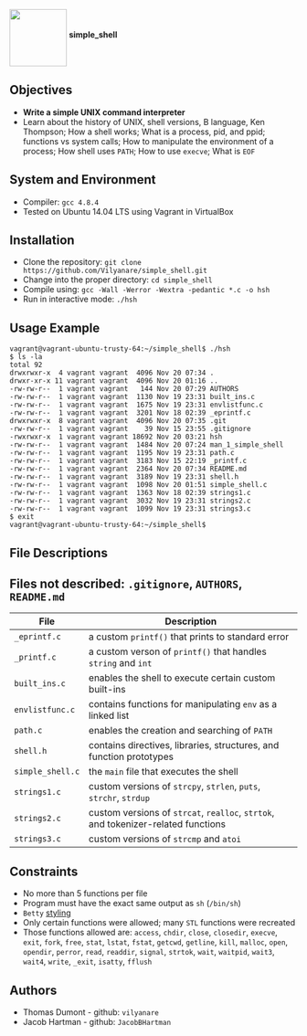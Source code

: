 <a href="url"><img src="https://c.pxhere.com/photos/f3/90/peanuts_nuts_snack_nutrition_healthy_nibble_decoration_close-842313.jpg!d" align="middle" width="100" height="100"></a>  __simple_shell__

## Objectives
  * __Write a simple UNIX command interpreter__
  * Learn about the history of UNIX, shell versions, B language, Ken Thompson; How a shell works; What is a process, pid, and ppid; functions vs system calls; How to manipulate the environment of a process; How shell uses `PATH`; How to use `execve`; What is `EOF`

## System and Environment
  * Compiler: `gcc 4.8.4`
  * Tested on Ubuntu 14.04 LTS using Vagrant in VirtualBox

## Installation
  * Clone the repository: `git clone https://github.com/Vilyanare/simple_shell.git`
  * Change into the proper directory: `cd simple_shell`
  * Compile using: `gcc -Wall -Werror -Wextra -pedantic *.c -o hsh`
  * Run in interactive mode: `./hsh`

## Usage Example
```
vagrant@vagrant-ubuntu-trusty-64:~/simple_shell$ ./hsh
$ ls -la
total 92
drwxrwxr-x  4 vagrant vagrant  4096 Nov 20 07:34 .
drwxr-xr-x 11 vagrant vagrant  4096 Nov 20 01:16 ..
-rw-rw-r--  1 vagrant vagrant   144 Nov 20 07:29 AUTHORS
-rw-rw-r--  1 vagrant vagrant  1130 Nov 19 23:31 built_ins.c
-rw-rw-r--  1 vagrant vagrant  1675 Nov 19 23:31 envlistfunc.c
-rw-rw-r--  1 vagrant vagrant  3201 Nov 18 02:39 _eprintf.c
drwxrwxr-x  8 vagrant vagrant  4096 Nov 20 07:35 .git
-rw-rw-r--  1 vagrant vagrant    39 Nov 15 23:55 .gitignore
-rwxrwxr-x  1 vagrant vagrant 18692 Nov 20 03:21 hsh
-rw-rw-r--  1 vagrant vagrant  1484 Nov 20 07:24 man_1_simple_shell
-rw-rw-r--  1 vagrant vagrant  1195 Nov 19 23:31 path.c
-rw-rw-r--  1 vagrant vagrant  3183 Nov 15 22:19 _printf.c
-rw-rw-r--  1 vagrant vagrant  2364 Nov 20 07:34 README.md
-rw-rw-r--  1 vagrant vagrant  3189 Nov 19 23:31 shell.h
-rw-rw-r--  1 vagrant vagrant  1098 Nov 20 01:51 simple_shell.c
-rw-rw-r--  1 vagrant vagrant  1363 Nov 18 02:39 strings1.c
-rw-rw-r--  1 vagrant vagrant  3032 Nov 19 23:31 strings2.c
-rw-rw-r--  1 vagrant vagrant  1099 Nov 19 23:31 strings3.c
$ exit
vagrant@vagrant-ubuntu-trusty-64:~/simple_shell$
```

## File Descriptions

Files not described: `.gitignore`, `AUTHORS`, `README.md`
---
File | Description
--- | ---
`_eprintf.c` | a custom `printf()` that prints to standard error
`_printf.c` | a custom verson of `printf()` that handles `string` and `int`
`built_ins.c` | enables the shell to execute certain custom built-ins
`envlistfunc.c` | contains functions for manipulating `env` as a linked list
`path.c` | enables the creation and searching of `PATH`
`shell.h` | contains directives, libraries, structures, and function prototypes
`simple_shell.c` | the `main` file that executes the shell
`strings1.c` | custom versions of `strcpy`, `strlen`, `puts`, `strchr`, `strdup`
`strings2.c` | custom versions of `strcat`, `realloc`, `strtok`, and tokenizer-related functions
`strings3.c` | custom versions of `strcmp` and `atoi`

## Constraints
  * No more than 5 functions per file
  * Program must have the exact same output as `sh` (`/bin/sh`)
  * `Betty` [styling](https://github.com/holbertonschool/Betty/wiki)
  * Only certain functions were allowed; many `STL` functions were recreated
  * Those functions allowed are: `access`, `chdir`, `close`, `closedir`, `execve`, `exit`, `fork`, `free`, `stat`, `lstat`, `fstat`, `getcwd`, `getline`, `kill`, `malloc`, `open`, `opendir`, `perror`, `read`, `readdir`, `signal`, `strtok`, `wait`, `waitpid`, `wait3`, `wait4`, `write`, `_exit`, `isatty`, `fflush`

## Authors
  * Thomas Dumont - github: `vilyanare`
  * Jacob Hartman - github: `JacobBHartman`
